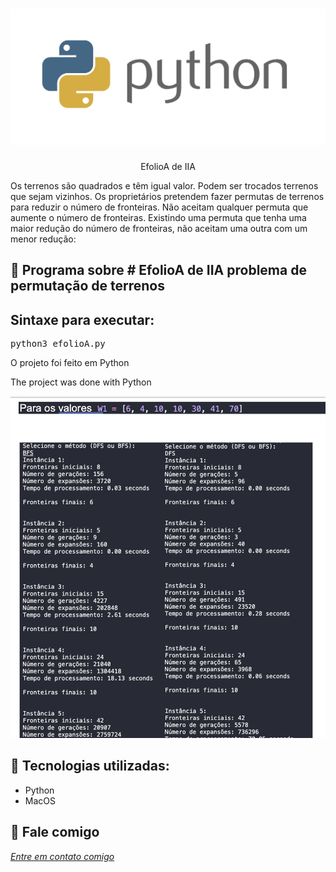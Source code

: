 <h1 align="center">
    <img width="600" src="python.jpeg" />
</h1>


<p align="center">
EfolioA de IIA
    
Os terrenos são quadrados e têm igual valor. Podem ser trocados terrenos que sejam vizinhos. Os proprietários pretendem fazer permutas de terrenos para reduzir o número de fronteiras. Não aceitam qualquer permuta que aumente o número de fronteiras. Existindo uma permuta que tenha uma maior redução do número de fronteiras, não aceitam uma outra com um menor redução:
</p>

📌 Programa sobre # EfolioA de IIA
problema de permutação de terrenos
------------------


## Sintaxe para executar:
<pre>python3 efolioA.py</pre>


O projeto foi feito em Python


The project was done with Python


<img src="tela.png" alt="page-home">


🔧 Tecnologias utilizadas:
------------------

- Python
- MacOS

💬 Fale comigo
------------------
[*Entre em contato comigo*](https://www.linkedin.com/in/ivo-baptista-3712144/)

